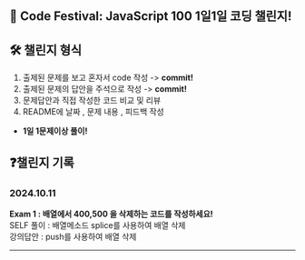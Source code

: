 ## 🙌 Code Festival: JavaScript 100 1일1일 코딩 챌린지!

## 🛠 챌린지 형식

1. 출제된 문제를 보고 혼자서 code 작성 -> **commit!**
2. 출제된 문제의 답안을 주석으로 작성 -> **commit!**
3. 문제답안과 직접 작성한 코드 비교 및 리뷰
4. README에 날짜 , 문제 내용 , 피드백 작성

- **1일 1문제이상 풀이!**

## ❓챌린지 기록

### 2024.10.11

**Exam 1 : 배열에서 400,500 을 삭제하는 코드를 작성하세요!**<br>
SELF 풀이 : 배열메소드 splice를 사용하여 배열 삭제<br>
강의답안 : push를 사용하여 배열 삭제

---
